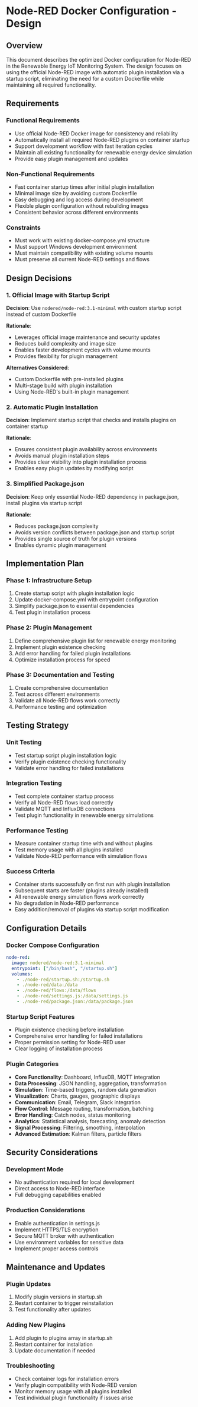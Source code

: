# Node-RED Docker Configuration - Design

## Overview
This document describes the optimized Docker configuration for Node-RED in the Renewable Energy IoT Monitoring System. The design focuses on using the official Node-RED image with automatic plugin installation via a startup script, eliminating the need for a custom Dockerfile while maintaining all required functionality.

## Requirements

### Functional Requirements
- Use official Node-RED Docker image for consistency and reliability
- Automatically install all required Node-RED plugins on container startup
- Support development workflow with fast iteration cycles
- Maintain all existing functionality for renewable energy device simulation
- Provide easy plugin management and updates

### Non-Functional Requirements
- Fast container startup times after initial plugin installation
- Minimal image size by avoiding custom Dockerfile
- Easy debugging and log access during development
- Flexible plugin configuration without rebuilding images
- Consistent behavior across different environments

### Constraints
- Must work with existing docker-compose.yml structure
- Must support Windows development environment
- Must maintain compatibility with existing volume mounts
- Must preserve all current Node-RED settings and flows

## Design Decisions

### 1. Official Image with Startup Script
**Decision**: Use `nodered/node-red:3.1-minimal` with custom startup script instead of custom Dockerfile

**Rationale**:
- Leverages official image maintenance and security updates
- Reduces build complexity and image size
- Enables faster development cycles with volume mounts
- Provides flexibility for plugin management

**Alternatives Considered**:
- Custom Dockerfile with pre-installed plugins
- Multi-stage build with plugin installation
- Using Node-RED's built-in plugin management

### 2. Automatic Plugin Installation
**Decision**: Implement startup script that checks and installs plugins on container startup

**Rationale**:
- Ensures consistent plugin availability across environments
- Avoids manual plugin installation steps
- Provides clear visibility into plugin installation process
- Enables easy plugin updates by modifying script

### 3. Simplified Package.json
**Decision**: Keep only essential Node-RED dependency in package.json, install plugins via startup script

**Rationale**:
- Reduces package.json complexity
- Avoids version conflicts between package.json and startup script
- Provides single source of truth for plugin versions
- Enables dynamic plugin management

## Implementation Plan

### Phase 1: Infrastructure Setup
1. Create startup script with plugin installation logic
2. Update docker-compose.yml with entrypoint configuration
3. Simplify package.json to essential dependencies
4. Test plugin installation process

### Phase 2: Plugin Management
1. Define comprehensive plugin list for renewable energy monitoring
2. Implement plugin existence checking
3. Add error handling for failed plugin installations
4. Optimize installation process for speed

### Phase 3: Documentation and Testing
1. Create comprehensive documentation
2. Test across different environments
3. Validate all Node-RED flows work correctly
4. Performance testing and optimization

## Testing Strategy

### Unit Testing
- Test startup script plugin installation logic
- Verify plugin existence checking functionality
- Validate error handling for failed installations

### Integration Testing
- Test complete container startup process
- Verify all Node-RED flows load correctly
- Validate MQTT and InfluxDB connections
- Test plugin functionality in renewable energy simulations

### Performance Testing
- Measure container startup time with and without plugins
- Test memory usage with all plugins installed
- Validate Node-RED performance with simulation flows

### Success Criteria
- Container starts successfully on first run with plugin installation
- Subsequent starts are faster (plugins already installed)
- All renewable energy simulation flows work correctly
- No degradation in Node-RED performance
- Easy addition/removal of plugins via startup script modification

## Configuration Details

### Docker Compose Configuration
```yaml
node-red:
  image: nodered/node-red:3.1-minimal
  entrypoint: ["/bin/bash", "/startup.sh"]
  volumes:
    - ./node-red/startup.sh:/startup.sh
    - ./node-red/data:/data
    - ./node-red/flows:/data/flows
    - ./node-red/settings.js:/data/settings.js
    - ./node-red/package.json:/data/package.json
```

### Startup Script Features
- Plugin existence checking before installation
- Comprehensive error handling for failed installations
- Proper permission setting for Node-RED user
- Clear logging of installation process

### Plugin Categories
- **Core Functionality**: Dashboard, InfluxDB, MQTT integration
- **Data Processing**: JSON handling, aggregation, transformation
- **Simulation**: Time-based triggers, random data generation
- **Visualization**: Charts, gauges, geographic displays
- **Communication**: Email, Telegram, Slack integration
- **Flow Control**: Message routing, transformation, batching
- **Error Handling**: Catch nodes, status monitoring
- **Analytics**: Statistical analysis, forecasting, anomaly detection
- **Signal Processing**: Filtering, smoothing, interpolation
- **Advanced Estimation**: Kalman filters, particle filters

## Security Considerations

### Development Mode
- No authentication required for local development
- Direct access to Node-RED interface
- Full debugging capabilities enabled

### Production Considerations
- Enable authentication in settings.js
- Implement HTTPS/TLS encryption
- Secure MQTT broker with authentication
- Use environment variables for sensitive data
- Implement proper access controls

## Maintenance and Updates

### Plugin Updates
1. Modify plugin versions in startup.sh
2. Restart container to trigger reinstallation
3. Test functionality after updates

### Adding New Plugins
1. Add plugin to plugins array in startup.sh
2. Restart container for installation
3. Update documentation if needed

### Troubleshooting
- Check container logs for installation errors
- Verify plugin compatibility with Node-RED version
- Monitor memory usage with all plugins installed
- Test individual plugin functionality if issues arise 